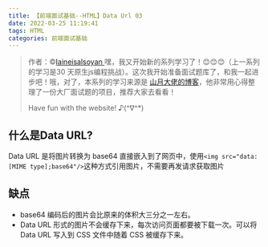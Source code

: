```yaml
---
title: 【前端面试基础--HTML】Data Url 03
date: 2022-03-25 11:19:41
tags: HTML
categories: 前端面试基础
---
```


> 作者：©[Iaineisalsoyan ](https://github.com/janice143?tab=repositories)
> 嘿，我又开始新的系列学习了！😊😊😊（上一系列的学习是30 天原生js编程挑战）。这次我开始准备面试题库了，和我一起进步吧！哦，对了，本系列的学习来源是 [山月大佬的博客](https://q.shanyue.tech/fe/)，他非常用心得整理了一份大厂面试题的项目，推荐大家去看看！
>
> Have fun with the website! ♪(^∇^*)

## 什么是Data URL?

Data URL 是将图片转换为 base64 直接嵌入到了网页中，使用`<img src="data:[MIME type];base64"/>`这种方式引用图片，不需要再发请求获取图片

## 缺点

- base64 编码后的图片会比原来的体积大三分之一左右。
- Data URL 形式的图片不会缓存下来，每次访问页面都要被下载一次。可以将 Data URL 写入到 CSS 文件中随着 CSS 被缓存下来。
